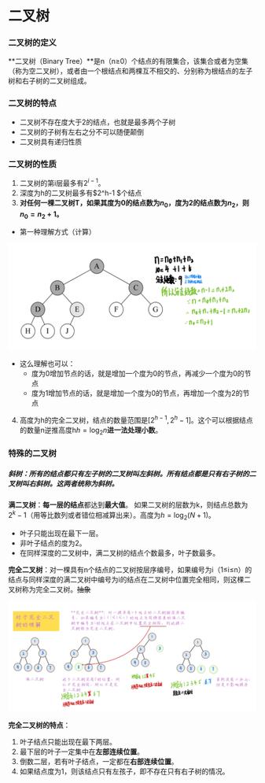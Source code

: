 # 二叉树

### 二叉树的定义

**二叉树（Binary Tree）**是n（n≥0）个结点的有限集合，该集合或者为空集（称为空二叉树），或者由一个根结点和两棵互不相交的、分别称为根结点的左子树和右子树的二叉树组成。

### 二叉树的特点

* 二叉树不存在度大于2的结点，也就是最多两个子树
* 二叉树的子树有左右之分不可以随便颠倒
* 二叉树具有递归性质

### 二叉树的性质

1. 二叉树的第i层最多有$2^{i - 1}$。
2. 深度为h的二叉树最多有$2^h-1 $个结点
3. **对任何一棵二叉树T，如果其度为0的结点数为$n_0$，度为2的结点数为$n_2$，则$n_0=n_2+1$。**

* 第一种理解方式（计算）



![image-20240804211432159](./二叉树.assets/image-20240804211432159.png)

* 这么理解也可以：
	* 度为0增加节点的话，就是增加一个度为0的节点，再减少一个度为0的节点
	* 度为1增加节点的话，就是增加一个度为0的节点，再增加一个度为2的节点

4. 高度为h的完全二叉树，结点的数量范围是$[2^{h-1},2^h-1]$。这个可以根据结点的数量n逆推高度h$h=\log_2n$**进一法处理小数**。

### 特殊的二叉树

##### 斜树：所有的结点都只有左子树的二叉树叫左斜树。所有结点都是只有右子树的二叉树叫右斜树。这两者统称为斜树。

**满二叉树**：**每一层的结点**都达到**最大值**。 如果二叉树的层数为k，则结点总数为$2^k-1$（用等比数列或者错位相减算出来）。高度为$h=\log_2(N+1)$。

* 叶子只能出现在最下一层。
* 非叶子结点的度为2。
* 在同样深度的二叉树中，满二叉树的结点个数最多，叶子数最多。

**完全二叉树**：对一棵具有n个结点的二叉树按层序编号，如果编号为i（1≤i≤n）的结点与同样深度的满二叉树中编号为i的结点在二叉树中位置完全相同，则这棵二叉树称为完全二叉树。~~抽象~~

![image-20240804200210344](./二叉树.assets/image-20240804200210344.png)

**完全二叉树的特点**：

1. 叶子结点只能出现在最下两层。
2. 最下层的叶子一定集中在**左部连续位置**。
3. 倒数二层，若有叶子结点，一定都在**右部连续位置**。
4. 如果结点度为1，则该结点只有左孩子，即不存在只有右子树的情况。
